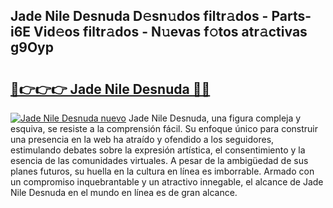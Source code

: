 ## Jade Nile Desnuda D𝚎sn𝚞dos filtr𝚊dos - Parts-i6E Vid𝚎os filtr𝚊dos - N𝚞evas f𝚘tos atr𝚊ctivas g9Oyp

# <h2><a href="http://mbboqgh.tromn.icu/?c=Jade+Nile+Desnuda">🔗👉👉👉 Jade Nile Desnuda 🔗🔗</a></h2>

[![Jade Nile Desnuda nuevo](https://i.imgur.com/pEAQMta.gif)](http://mbboqgh.tromn.icu/?c=Jade+Nile+Desnuda)
Jade Nile Desnuda, una figura compleja y esquiva, se resiste a la comprensión fácil. Su enfoque único para construir una presencia en la web ha atraído y ofendido a los seguidores, estimulando debates sobre la expresión artística, el consentimiento y la esencia de las comunidades virtuales. A pesar de la ambigüedad de sus planes futuros, su huella en la cultura en línea es imborrable. Armado con un compromiso inquebrantable y un atractivo innegable, el alcance de Jade Nile Desnuda en el mundo en línea es de gran alcance.
